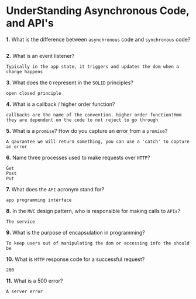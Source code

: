 # UnderStanding Asynchronous Code, and API's

**1.** What is the difference between `asynchronous` code and `synchronous` code?
<!-- enter you answer in the space below -->
``` Synchronous means it will run in order, async means it will happen in the future

```
**2.** What is an event listener?
<!-- enter you answer in the space below -->
```
Typically in the app state, it triggers and updates the dom when a change happens
```
**3.** What does the `O` represent in the `SOLID` principles?
<!-- enter you answer in the space below -->
```
open closed principle
```
**4.** What is a callback / higher order function?
<!-- enter you answer in the space below -->
```
callbacks are the name of the convention. higher order function?Hmm they are dependent on the code to not reject to go through
```
**5.** What is a `promise`? How do you capture an error from a `promise`?
<!-- enter you answer in the space below -->
```
A qaurantee we will return something, you can use a 'catch' to capture an error
```
**6.** Name three processes used to make requests over `HTTP`?
<!-- enter you answer in the space below -->
```
Get
Post
Put
```
**7.** What does the `API` acronym stand for?
<!-- enter you answer in the space below -->
```
app programming interface
```
**8.** In the `MVC` design pattern, who is responsible for making calls to `APIs`?
<!-- enter you answer in the space below -->
```
The service
```
**9.** What is the purpose of encapsulation in programming?
<!-- enter you answer in the space below -->
```
To keep users out of manipulating the dom or accessing info the should be
```
**10.** What is `HTTP` response code for a successful request?
<!-- enter you answer in the space below -->
```
200
```
**11.** What is a 500 error?
<!-- enter you answer in the space below -->
```
A server error
```